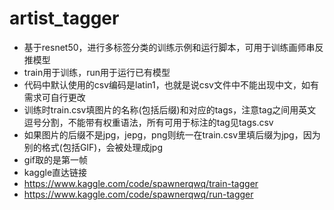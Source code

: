# artist_tagger
- 基于resnet50，进行多标签分类的训练示例和运行脚本，可用于训练画师串反推模型
- train用于训练，run用于运行已有模型
- 代码中默认使用的csv编码是latin1，也就是说csv文件中不能出现中文，如有需求可自行更改
- 训练时train.csv填图片的名称(包括后缀)和对应的tags，注意tag之间用英文逗号分割，不能带有权重语法，所有可用于标注的tag见tags.csv
- 如果图片的后缀不是jpg，jepg，png则统一在train.csv里填后缀为jpg，因为别的格式(包括GIF)，会被处理成jpg
- gif取的是第一帧
- kaggle直达链接
- https://www.kaggle.com/code/spawnerqwq/train-tagger
- https://www.kaggle.com/code/spawnerqwq/run-tagger
